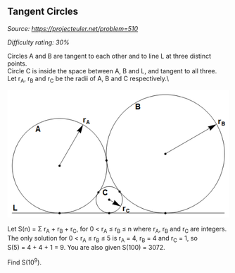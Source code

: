 Tangent Circles
---------------

*Source: https://projecteuler.net/problem=510*


*Difficulty rating: 30%*

Circles A and B are tangent to each other and to line L at three
distinct points.\
 Circle C is inside the space between A, B and L, and tangent to all
three.\
 Let r<sub>A</sub>, r<sub>B</sub> and r<sub>C</sub> be the radii of A, B and C respectively.\

![p510\_tangent\_circles.png](img/p510_tangent_circles.png)

Let S(n) = Σ r<sub>A</sub> + r<sub>B</sub> + r<sub>C</sub>, for 0 \< r<sub>A</sub> ≤ r<sub>B</sub> ≤ n where r<sub>A</sub>,
r<sub>B</sub> and r<sub>C</sub> are integers. The only solution for 0 \< r<sub>A</sub> ≤ r<sub>B</sub> ≤ 5
is r<sub>A</sub> = 4, r<sub>B</sub> = 4 and r<sub>C</sub> = 1, so S(5) = 4 + 4 + 1 = 9. You are
also given S(100) = 3072.

Find S(10<sup>9</sup>).
